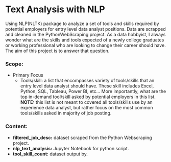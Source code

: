 # Text Analysis with NLP
Using NLP(NLTK) package to analyze a set of tools and skills required by potential employers for entry level data analyst positions. Data are scrapped and cleaned in the PythonWebScraping project. As a data hobbyist, I always wonder what are the skills and tools expected of a newly college graduates or working professional who are looking to change their career should have. The aim of this project is to answer that question.

### Scope:
* Primary Focus
    * Tools/skill: a list that encompasses variety of tools/skills that an entry level data analyst should have. These skill includes Excel, Python, SQL, Tableau, Power BI, etc... More importantly, what are the top in-demand tool/skill asked by potential employers in this list. __NOTE:__ this list is not meant to covered all tools/skills use by an experience data analyst, but rather focus on the most common tools/skills asked in majority of job posting. 

### Content:
* __filtered_job_desc:__ dataset scraped from the Python Webscraping project. 
* __nlp_text_analysis:__ Jupyter Notebook for python script.
* __tool_skill_count:__ dataset output by. 
